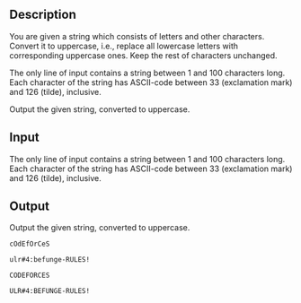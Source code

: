 ## Description

<div><p>You are given a string which consists of letters and other characters. Convert it to uppercase, i.e., replace all lowercase letters with corresponding uppercase ones. Keep the rest of characters unchanged.</p></div><div class="input-specification"><p>The only line of input contains a string between <span class="tex-span">1</span> and <span class="tex-span">100</span> characters long. Each character of the string has ASCII-code between <span class="tex-span">33</span> (exclamation mark) and <span class="tex-span">126</span> (tilde), inclusive.</p></div><div class="output-specification"><p>Output the given string, converted to uppercase.</p></div>

## Input

<p>The only line of input contains a string between <span class="tex-span">1</span> and <span class="tex-span">100</span> characters long. Each character of the string has ASCII-code between <span class="tex-span">33</span> (exclamation mark) and <span class="tex-span">126</span> (tilde), inclusive.</p>

## Output

<p>Output the given string, converted to uppercase.</p>





```input1
cOdEfOrCeS

```




```input2
ulr#4:befunge-RULES!

```




```output1
CODEFORCES

```




```output2
ULR#4:BEFUNGE-RULES!

```


